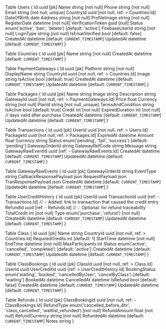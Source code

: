 Table Users {
Id uuid [pk]
Name string [not null]
Phone string [not null]
Email string [not null, unique]
CountryId uuid [not null, ref: > Countries.Id]
DateOfBirth date
Address string [not null]
ProfileImage string [not null]
RegisterDate datetime [not null]
VerificationToken guid [null]
Status enum('active', 'ban', 'delete') [default: 'active']
FirebaseUserId string [not null]
LoginType string [not null]
IsEmailVerified bool [default: false]
CreatedAt datetime [default: `CURRENT_TIMESTAMP`]
UpdatedAt datetime [default: `CURRENT_TIMESTAMP`]
}

Table Countries {
Id uuid [pk]
Name string [not null]
CreatedAt datetime [default: `CURRENT_TIMESTAMP`]
}

Table PaymentGateways {
Id uuid [pk]
Platform string [not null]
DisplayName string
CountryId uuid [not null, ref: > Countries.Id]
Image string
IsActive bool [default: true]
CreatedAt datetime [default: `CURRENT_TIMESTAMP`]
UpdatedAt datetime [default: `CURRENT_TIMESTAMP`]
}

Table Packages {
Id uuid [pk]
Name string
Image string
Description string
GatewayId uuid [not null, ref: > PaymentGateways.Id]
Price float
Currency string [not null]
PlanId string [not null, unique]
TermsAndCondition string
IsActive bool [default: true]
Credit int [not null]
ExpiredDuration int [not null] // days valid after purchase
CreatedAt datetime [default: `CURRENT_TIMESTAMP`]
UpdatedAt datetime [default: `CURRENT_TIMESTAMP`]
}

Table Transactions {
Id uuid [pk]
UserId uuid [not null, ref: > Users.Id]
PackageId uuid [not null, ref: > Packages.Id]
ExpiredAt datetime
Amount float
Currency string
Status enum('pending', 'fail', 'success') [default: 'pending']
GatewayOrderId string
GatewayRefCode string
Message string
GatewayRawEventId uuid [ref: - GatewayRawEvents.Id]
CreatedAt datetime [default: `CURRENT_TIMESTAMP`]
UpdatedAt datetime [default: `CURRENT_TIMESTAMP`]
}

Table GatewayRawEvents {
Id uuid [pk]
GatewayOrderId string
EventType string
CallbackResponsePayload json
RequestPayload json
TranResponsePayload json
CreatedAt datetime [default: `CURRENT_TIMESTAMP`]
UpdatedAt datetime [default: `CURRENT_TIMESTAMP`]
}

Table UserCreditHistory {
Id uuid [pk]
UserId uuid
TransactionId uuid [ref: - Transactions.Id] // 💡 Added: link to transaction that caused the credit entry
RefundId uuid [ref: - Refunds.Id] // 💡 Optional: for refund traceability
TotalCredit int [not null]
Type enum('purchase', 'refund') [not null]
CreatedAt datetime [default: `CURRENT_TIMESTAMP`]
UpdatedAt datetime [default: `CURRENT_TIMESTAMP`]
}

Table Class {
Id uuid [pk]
Name string
CountryId uuid [not null, ref: > Countries.Id]
RequiredCredits int [default: 1]
StartTime datetime [not null]
EndTime datetime [not null]
MaxParticipants int
Status enum('active', 'cancelled', 'completed') [default: 'active']
CreatedAt datetime [default: `CURRENT_TIMESTAMP`]
UpdatedAt datetime [default: `CURRENT_TIMESTAMP`]
}

Table ClassBookings {
Id uuid [pk]
ClassId uuid [not null, ref: > Class.Id]
UserId uuid
UserCreditId uuid [ref: > UserCreditHistory.Id]
BookingStatus enum('waiting', 'booked', 'cancelledByUser', 'cancelByClass') [default: 'waiting']
BookedAt datetime
CancelledAt datetime
IsRefund bool [default: false]
CreatedAt datetime [default: `CURRENT_TIMESTAMP`]
UpdatedAt datetime [default: `CURRENT_TIMESTAMP`]
}

Table Refunds {
Id uuid [pk]
ClassBookingId uuid [not null, ref: - ClassBookings.Id]
RefundType enum('cancelled_before_4hr', 'class_cancelled', 'waitlist_refunded') [not null]
RefundAmount float [not null]
RefundCurrency string [not null]
RefundedAt datetime [default: `CURRENT_TIMESTAMP`]
Notes string
}
